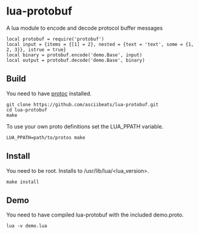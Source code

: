 # lua-protobuf
A lua module to encode and decode protocol buffer messages
```
local protobuf = require('protobuf')
local input = {items = {[1] = 2}, nested = {text = 'text', some = {1, 2, 3}}, istrue = true}
local binary = protobuf.encode('demo.Base', input)
local output = protobuf.decode('demo.Base', binary)
```

## Build
You need to have [protoc](https://github.com/protocolbuffers/protobuf/releases) installed.
```
git clone https://github.com/asciibeats/lua-protobuf.git
cd lua-protobuf
make
```
To use your own proto definitions set the LUA\_PPATH variable.
```
LUA_PPATH=path/to/protos make
```

## Install
You need to be root. Installs to /usr/lib/lua/<lua_version>.
```
make install
```

## Demo
You need to have compiled lua-protobuf with the included demo.proto.
```
lua -v demo.lua
```
